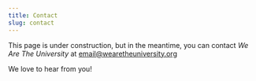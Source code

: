 ```yaml
---
title: Contact
slug: contact
---
```


This page is under construction, but in the meantime, you can contact *We Are The University* at [email@wearetheuniversity.org](mailto:email@wearetheuniversity.org)

We love to hear from you!